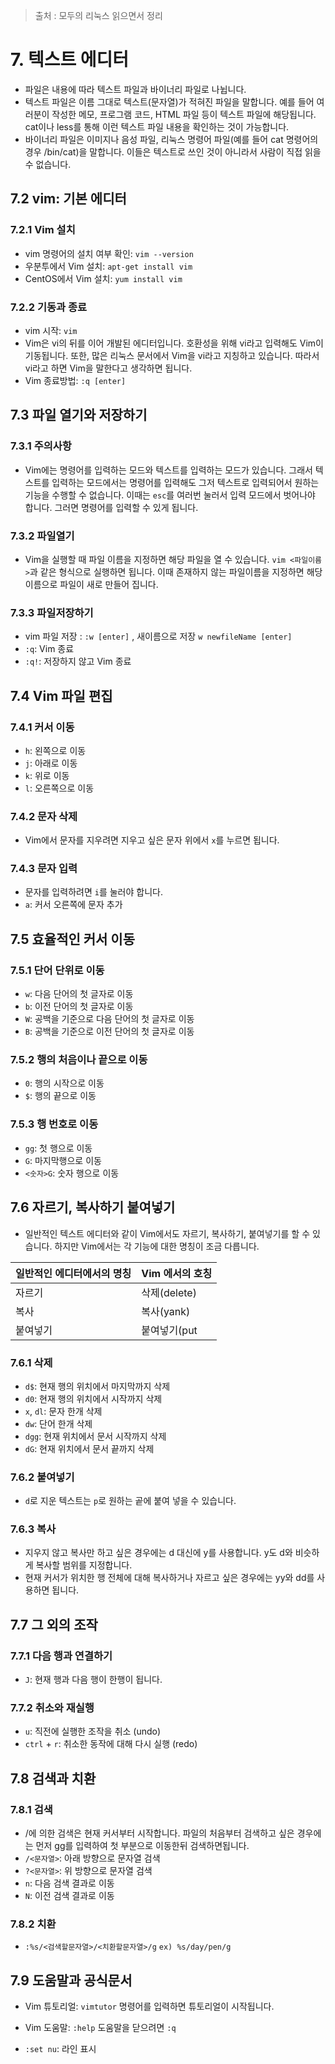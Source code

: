 > 출처 :  모두의 리눅스 읽으면서 정리 

# 7. 텍스트 에디터
- 파일은 내용에 따라 텍스트 파일과 바이너리 파일로 나뉩니다.
- 텍스트 파일은 이름 그대로 텍스트(문자열)가 적혀진 파일을 말합니다. 예를 들어 여러분이 작성한 메모, 프로그램 코드, HTML 파일 등이 
텍스트 파일에 해당됩니다. cat이나 less를 통해 이런 텍스트 파일 내용을 확인하는 것이 가능합니다.
- 바이너리 파일은 이미지나 음성 파일, 리눅스 명령어 파일(예를 들어 cat 명령어의 경우 /bin/cat)을 말합니다.
이들은 텍스트로 쓰인 것이 아니라서 사람이 직접 읽을 수 없습니다.

## 7.2 vim: 기본 에디터
### 7.2.1 Vim 설치
- vim 명령어의 설치 여부 확인: `vim --version`
- 우분투에서 Vim 설치: `apt-get install vim`
- CentOS에서 Vim 설치: `yum install vim`

### 7.2.2 기동과 종료
- vim 시작: `vim`
- Vim은 vi의 뒤를 이어 개발된 에디터입니다. 호환성을 위해 vi라고 입력해도 Vim이 기동됩니다. 또한, 많은 리눅스 문서에서 Vim을 vi라고 지칭하고 있습니다.
따라서 vi라고 하면 Vim을 말한다고 생각하면 됩니다.
- Vim 종료방법: `:q [enter]` 

## 7.3 파일 열기와 저장하기
### 7.3.1 주의사항
- Vim에는 명령어를 입력하는 모드와 텍스트를 입력하는 모드가 있습니다. 그래서 텍스트를 입력하는 모드에서는 명령어를 입력해도 그저 텍스트로 입력되어서
원하는 기능을 수행할 수 없습니다. 이때는 `esc`를 여러번 눌러서 입력 모드에서 벗어나야 합니다. 그러면 명령어를 입력할 수 있게 됩니다.

### 7.3.2 파일열기
- Vim을 실행할 때 파일 이름을 지정하면 해당 파일을 열 수 있습니다. `vim <파일이름>`과 같은 형식으로 실행하면 됩니다. 이때 존재하지 않는 파일이름을
지정하면 해당 이름으로 파일이 새로 만들어 집니다.

### 7.3.3 파일저장하기
- vim 파일 저장 : `:w [enter]` , 새이름으로 저장 `w newfileName [enter]`
- `:q`: Vim 종료
- `:q!`: 저장하지 않고 Vim 종료

## 7.4 Vim 파일 편집
### 7.4.1 커서 이동
- `h`: 왼쪽으로 이동
- `j`: 아래로 이동
- `k`: 위로 이동
- `l`: 오른쪽으로 이동

### 7.4.2 문자 삭제
- Vim에서 문자를 지우려면 지우고 싶은 문자 위에서 `x`를 누르면 됩니다.

### 7.4.3 문자 입력
- 문자를 입력하려면 `i`를 눌러야 합니다.
- `a`: 커서 오른쪽에 문자 추가 

## 7.5 효율적인 커서 이동
### 7.5.1 단어 단위로 이동
- `w`: 다음 단어의 첫 글자로 이동
- `b`: 이전 단어의 첫 글자로 이동
- `W`: 공백을 기준으로 다음 단어의 첫 글자로 이동
- `B`: 공백을 기준으로 이전 단어의 첫 글자로 이동

### 7.5.2 행의 처음이나 끝으로 이동
- `0`: 행의 시작으로 이동
- `$`: 행의 끝으로 이동

### 7.5.3 행 번호로 이동
- `gg`: 첫 행으로 이동
- `G`: 마지막행으로 이동
- `<숫자>G`: 숫자 행으로 이동

## 7.6 자르기, 복사하기 붙여넣기
- 일반적인 텍스트 에디터와 같이 Vim에서도 자르기, 복사하기, 붙여넣기를 할 수 있습니다. 하지만 Vim에서는 각 기능에 대한 명칭이 조금 다릅니다.

| 일반적인 에디터에서의 명칭 | Vim 에서의 호칭 |
|----------------|------------|
| 자르기            | 삭제(delete) |
| 복사             | 복사(yank)   |
| 붙여넣기           | 붙여넣기(put   |

### 7.6.1 삭제
- `d$`: 현재 행의 위치에서 마지막까지 삭제
- `d0`: 현재 행의 위치에서 시작까지 삭제
- `x`, `dl`: 문자 한개 삭제
- `dw`: 단어 한개 삭제
- `dgg`: 현재 위치에서 문서 시작까지 삭제
- `dG`: 현재 위치에서 문서 끝까지 삭제

### 7.6.2 붙여넣기
- `d`로 지운 텍스트는 `p`로 원하는 곹에 붙여 넣을 수 있습니다.

### 7.6.3 복사
- 지우지 않고 복사만 하고 싶은 경우에는 d 대신에 y를 사용합니다. y도 d와 비슷하게 복사할 범위를 지정합니다.
- 현재 커서가 위치한 행 전체에 대해 복사하거나 자르고 싶은 경우에는 yy와 dd를 사용하면 됩니다.

## 7.7 그 외의 조작
### 7.7.1 다음 행과 연결하기
- `J`: 현재 행과 다음 행이 한행이 됩니다.

### 7.7.2 취소와 재실행
- `u`: 직전에 실행한 조작을 취소 (undo)
- `ctrl` + `r`: 취소한 동작에 대해 다시 실행 (redo)

## 7.8 검색과 치환
### 7.8.1 검색
- /에 의한 검색은 현재 커서부터 시작합니다. 파일의 처음부터 검색하고 싶은 경우에는 먼저 gg를 입력하여 첫 부분으로 이동한뒤 검색하면됩니다.
- `/<문자열>`: 아래 방향으로 문자열 검색
- `?<문자열>`: 위 방향으로 문자열 검색
- `n`: 다음 검색 결과로 이동
- `N`: 이전 검색 결과로 이동

### 7.8.2 치환
- `:%s/<검색할문자열>/<치환할문자열>/g` `ex) %s/day/pen/g`

## 7.9 도움말과 공식문서
- Vim 튜토리얼: `vimtutor` 명령어를 입력하면 튜토리얼이 시작됩니다.
- Vim 도움말: `:help` 도움말을 닫으려면 `:q`

- `:set nu`: 라인 표시
